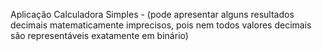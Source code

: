 Aplicação Calculadora Simples - (pode apresentar alguns resultados decimais matematicamente imprecisos, pois nem todos valores decimais são representáveis exatamente em binário)